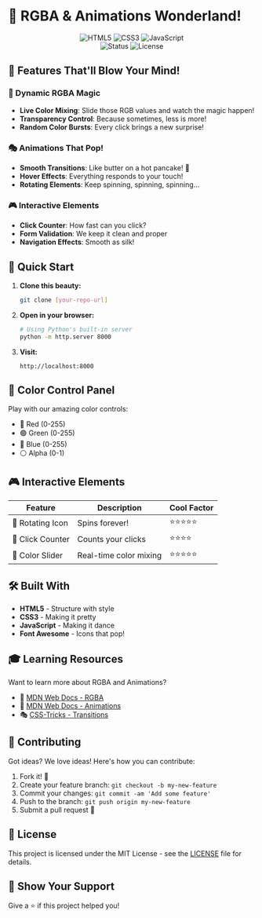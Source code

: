 # 🌈 RGBA & Animations Wonderland! 

<div align="center">
    <img src="https://img.shields.io/badge/HTML5-E34F26?style=for-the-badge&logo=html5&logoColor=white" alt="HTML5"/>
    <img src="https://img.shields.io/badge/CSS3-1572B6?style=for-the-badge&logo=css3&logoColor=white" alt="CSS3"/>
    <img src="https://img.shields.io/badge/JavaScript-F7DF1E?style=for-the-badge&logo=javascript&logoColor=black" alt="JavaScript"/>
    <br/>
    <img src="https://img.shields.io/badge/Status-Active-brightgreen?style=for-the-badge" alt="Status"/>
    <img src="https://img.shields.io/badge/License-MIT-blue?style=for-the-badge" alt="License"/>
</div>

## 🚀 Features That'll Blow Your Mind!

### 🎨 Dynamic RGBA Magic
- **Live Color Mixing**: Slide those RGB values and watch the magic happen!
- **Transparency Control**: Because sometimes, less is more!
- **Random Color Bursts**: Every click brings a new surprise!

### 🎭 Animations That Pop!
- **Smooth Transitions**: Like butter on a hot pancake! 🥞
- **Hover Effects**: Everything responds to your touch!
- **Rotating Elements**: Keep spinning, spinning, spinning...

### 🎮 Interactive Elements
- **Click Counter**: How fast can you click?
- **Form Validation**: We keep it clean and proper
- **Navigation Effects**: Smooth as silk!

## 🎯 Quick Start

1. **Clone this beauty:**
   ```bash
   git clone [your-repo-url]
   ```

2. **Open in your browser:**
   ```bash
   # Using Python's built-in server
   python -m http.server 8000
   ```

3. **Visit:**
   ```
   http://localhost:8000
   ```

## 🎨 Color Control Panel

Play with our amazing color controls:
- 🔴 Red (0-255)
- 🟢 Green (0-255)
- 🔵 Blue (0-255)
- ⚪ Alpha (0-1)

## 🎮 Interactive Elements

| Feature | Description | Cool Factor |
|---------|-------------|-------------|
| 🔄 Rotating Icon | Spins forever! | ⭐⭐⭐⭐⭐ |
| 🎯 Click Counter | Counts your clicks | ⭐⭐⭐⭐ |
| 🌈 Color Slider | Real-time color mixing | ⭐⭐⭐⭐⭐ |

## 🛠️ Built With

- **HTML5** - Structure with style
- **CSS3** - Making it pretty
- **JavaScript** - Making it dance
- **Font Awesome** - Icons that pop!

## 🎓 Learning Resources

Want to learn more about RGBA and Animations?

- 🎨 [MDN Web Docs - RGBA](https://developer.mozilla.org/en-US/docs/Web/CSS/color_value/rgba)
- 💃 [MDN Web Docs - Animations](https://developer.mozilla.org/en-US/docs/Web/CSS/animation)
- 🎭 [CSS-Tricks - Transitions](https://css-tricks.com/almanac/properties/t/transition/)

## 🤝 Contributing

Got ideas? We love ideas! Here's how you can contribute:

1. Fork it! 🍴
2. Create your feature branch: `git checkout -b my-new-feature`
3. Commit your changes: `git commit -am 'Add some feature'`
4. Push to the branch: `git push origin my-new-feature`
5. Submit a pull request 🚀

## 📝 License

This project is licensed under the MIT License - see the [LICENSE](LICENSE) file for details.

## 🌟 Show Your Support

Give a ⭐️ if this project helped you!
